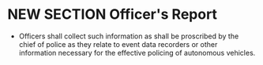 
# NEW SECTION Officer's Report

- Officers shall collect such information as shall be proscribed by the chief of police as they relate to event data recorders or other information necessary for the effective policing of autonomous vehicles. 